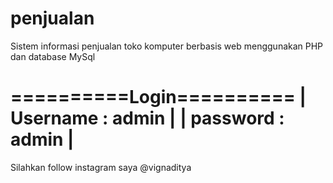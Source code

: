 # penjualan
Sistem informasi penjualan toko komputer berbasis web menggunakan PHP dan database MySql

==========Login==========
| Username : admin       |
| password : admin       |
=========================

Silahkan follow instagram saya @vignaditya

